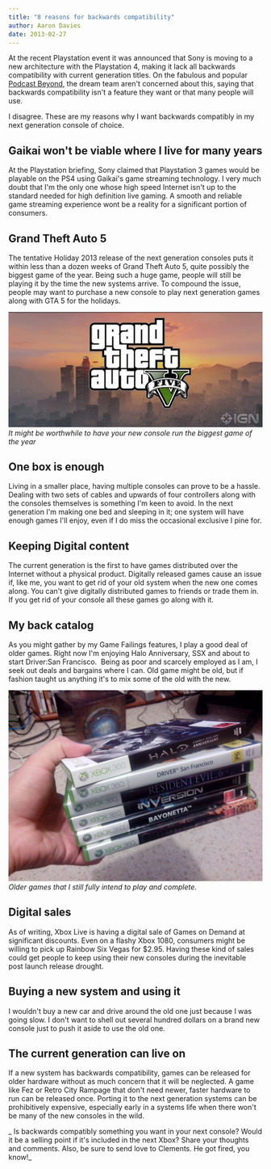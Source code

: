 ```yaml
---
title: "8 reasons for backwards compatibility"
author: Aaron Davies
date: 2013-02-27
---
```


At the recent Playstation event it was announced that Sony is moving to a new architecture with the Playstation 4, making it lack all backwards compatibility with current generation titles. On the fabulous and popular [Podcast Beyond](http://feeds.ign.com/ignfeeds/podcasts/beyond/), the dream team aren't concerned about this, saying that backwards compatibility isn't a feature they want or that many people will use.

I disagree. These are my reasons why I want backwards compatibly in my next generation console of choice.

## Gaikai won't be viable where I live for many years

At the Playstation briefing, Sony claimed that Playstation 3 games would be playable on the PS4 using Gaikai's game streaming technology. I very much doubt that I'm the only one whose high speed Internet isn't up to the standard needed for high definition live gaming. A smooth and reliable game streaming experience wont be a reality for a significant portion of consumers.

## Grand Theft Auto 5

The tentative Holiday 2013 release of the next generation consoles puts it within less than a dozen weeks of Grand Theft Auto 5, quite possibly the biggest game of the year. Being such a huge game, people will still be playing it by the time the new systems arrive. To compound the issue, people may want to purchase a new console to play next generation games along with GTA 5 for the holidays.

[![It might be worthwhile to have your new console run the biggest game of the year](../../media/images/blog/gta.jpg)](/assets/static/src/media/images/blog/gta.jpg)
_It might be worthwhile to have your new console run the biggest game of the year_

## One box is enough

Living in a smaller place, having multiple consoles can prove to be a hassle. Dealing with two sets of cables and upwards of four controllers along with the consoles themselves is something I'm keen to avoid. In the next generation I'm making one bed and sleeping in it; one system will have enough games I'll enjoy, even if I do miss the occasional exclusive I pine for.

## Keeping Digital content

The current generation is the first to have games distributed over the Internet without a physical product. Digitally released games cause an issue if, like me, you want to get rid of your old system when the new one comes along. You can't give digitally distributed games to friends or trade them in. If you get rid of your console all these games go along with it.

## My back catalog

As you might gather by my Game Failings features, I play a good deal of older games. Right now I'm enjoying Halo Anniversary, SSX and about to start Driver:San Francisco.  Being as poor and scarcely employed as I am, I seek out deals and bargains where I can. Old game might be old, but if fashion taught us anything it's to mix some of the old with the new.

[![Older games that I still fully intend to play and complete.](../../media/images/blog/IMG_20130227_232022.jpg)](/assets/static/src/media/images/blog/IMG_20130227_232022.jpg)
_Older games that I still fully intend to play and complete._

## Digital sales

As of writing, Xbox Live is having a digital sale of Games on Demand at significant discounts. Even on a flashy Xbox 1080, consumers might be willing to pick up Rainbow Six Vegas for $2.95. Having these kind of sales could get people to keep using their new consoles during the inevitable post launch release drought.

## Buying a new system and using it

I wouldn't buy a new car and drive around the old one just because I was going slow. I don't want to shell out several hundred dollars on a brand new console just to push it aside to use the old one.

## The current generation can live on

If a new system has backwards compatibility, games can be released for older hardware without as much concern that it will be neglected. A game like Fez or Retro City Rampage that don't need newer, faster hardware to run can be released once. Porting it to the next generation systems can be prohibitively expensive, especially early in a systems life when there won't be many of the new consoles in the wild.

_ Is backwards compatibly something you want in your next console? Would it be a selling point if it's included in the next Xbox? Share your thoughts and comments. Also, be sure to send love to Clements. He got fired, you know!_
